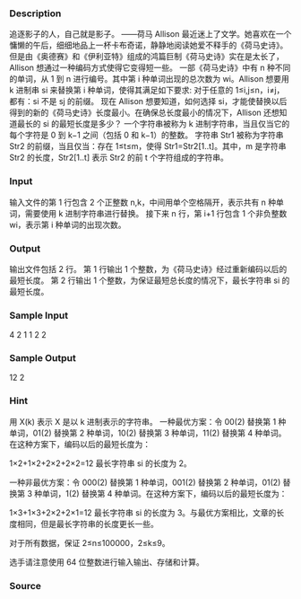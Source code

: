 
### Description
追逐影子的人，自己就是影子。 ——荷马
Allison 最近迷上了文学。她喜欢在一个慵懒的午后，细细地品上一杯卡布奇诺，静静地阅读她爱不释手的《荷马史诗》。但是由《奥德赛》和《伊利亚特》组成的鸿篇巨制《荷马史诗》实在是太长了，Allison 想通过一种编码方式使得它变得短一些。
一部《荷马史诗》中有 n 种不同的单词，从 1 到 n 进行编号。其中第 i 种单词出现的总次数为 wi。Allison 想要用 k 进制串 si 来替换第 i 种单词，使得其满足如下要求:
对于任意的 1≤i,j≤n，i≠j，都有：si 不是 sj 的前缀。
现在 Allison 想要知道，如何选择 si，才能使替换以后得到的新的《荷马史诗》长度最小。在确保总长度最小的情况下，Allison 还想知道最长的 si 的最短长度是多少？
一个字符串被称为 k 进制字符串，当且仅当它的每个字符是 0 到 k−1 之间（包括 0 和 k−1）的整数。
字符串 Str1 被称为字符串 Str2 的前缀，当且仅当：存在 1≤t≤m，使得 Str1=Str2[1..t]。其中，m 是字符串 Str2 的长度，Str2[1..t] 表示 Str2 的前 t 个字符组成的字符串。

### Input
输入文件的第 1 行包含 2 个正整数 n,k，中间用单个空格隔开，表示共有 n 种单词，需要使用 k 进制字符串进行替换。
接下来 n 行，第 i+1 行包含 1 个非负整数 wi，表示第 i 种单词的出现次数。

### Output
输出文件包括 2 行。
第 1 行输出 1 个整数，为《荷马史诗》经过重新编码以后的最短长度。
第 2 行输出 1 个整数，为保证最短总长度的情况下，最长字符串 si 的最短长度。

### Sample Input
4 2
1
1
2
2
### Sample Output
12
2
### Hint
用 X(k) 表示 X 是以 k 进制表示的字符串。
一种最优方案：令 00(2) 替换第 1 种单词，01(2) 替换第 2 种单词，10(2) 替换第 3 种单词，11(2) 替换第 4 种单词。在这种方案下，编码以后的最短长度为：

1×2+1×2+2×2+2×2=12
最长字符串 si 的长度为 2。

一种非最优方案：令 000(2) 替换第 1 种单词，001(2) 替换第 2 种单词，01(2) 替换第 3 种单词，1(2) 替换第 4 种单词。在这种方案下，编码以后的最短长度为：

1×3+1×3+2×2+2×1=12
最长字符串 si 的长度为 3。与最优方案相比，文章的长度相同，但是最长字符串的长度更长一些。

对于所有数据，保证 2≤n≤100000，2≤k≤9。

选手请注意使用 64 位整数进行输入输出、存储和计算。


### Source
